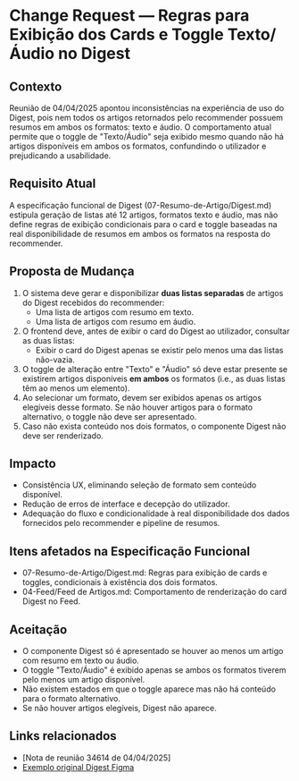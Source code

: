 # Change Request — Regras para Exibição dos Cards e Toggle Texto/Áudio no Digest

## Contexto
Reunião de 04/04/2025 apontou inconsistências na experiência de uso do Digest, pois nem todos os artigos retornados pelo recommender possuem resumos em ambos os formatos: texto e áudio. O comportamento atual permite que o toggle de "Texto/Áudio" seja exibido mesmo quando não há artigos disponíveis em ambos os formatos, confundindo o utilizador e prejudicando a usabilidade.

## Requisito Atual
A especificação funcional de Digest (07-Resumo-de-Artigo/Digest.md) estipula geração de listas até 12 artigos, formatos texto e áudio, mas não define regras de exibição condicionais para o card e toggle baseadas na real disponibilidade de resumos em ambos os formatos na resposta do recommender.

## Proposta de Mudança
1. O sistema deve gerar e disponibilizar **duas listas separadas** de artigos do Digest recebidos do recommender: 
   - Uma lista de artigos com resumo em texto.
   - Uma lista de artigos com resumo em áudio.
2. O frontend deve, antes de exibir o card do Digest ao utilizador, consultar as duas listas:
   - Exibir o card do Digest apenas se existir pelo menos uma das listas não-vazia.
3. O toggle de alteração entre "Texto" e "Áudio" só deve estar presente se existirem artigos disponíveis **em ambos** os formatos (i.e., as duas listas têm ao menos um elemento).
4. Ao selecionar um formato, devem ser exibidos apenas os artigos elegíveis desse formato. Se não houver artigos para o formato alternativo, o toggle não deve ser apresentado.
5. Caso não exista conteúdo nos dois formatos, o componente Digest não deve ser renderizado.

## Impacto
- Consistência UX, eliminando seleção de formato sem conteúdo disponível.
- Redução de erros de interface e decepção do utilizador.
- Adequação do fluxo e condicionalidade à real disponibilidade dos dados fornecidos pelo recommender e pipeline de resumos.

## Itens afetados na Especificação Funcional
- 07-Resumo-de-Artigo/Digest.md: Regras para exibição de cards e toggles, condicionais à existência dos dois formatos.
- 04-Feed/Feed de Artigos.md: Comportamento de renderização do card Digest no Feed.

## Aceitação
- O componente Digest só é apresentado se houver ao menos um artigo com resumo em texto ou áudio.
- O toggle "Texto/Áudio" é exibido apenas se ambos os formatos tiverem pelo menos um artigo disponível.
- Não existem estados em que o toggle aparece mas não há conteúdo para o formato alternativo.
- Se não houver artigos elegíveis, Digest não aparece.

## Links relacionados
- [Nota de reunião 34614 de 04/04/2025]
- [Exemplo original Digest Figma](https://www.figma.com/design/jWFlJEYGhbSeCSDxLjKHTp/Sapo%E3%83%BB%5BHandoff%5D-Design-Visual)
